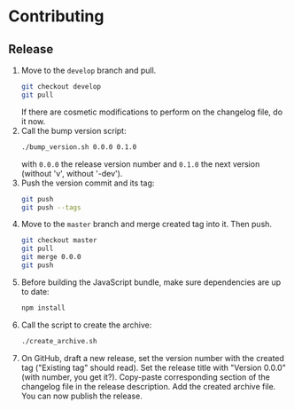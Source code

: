 # Contributing

## Release

1. Move to the `develop` branch and pull.
   ```sh
   git checkout develop
   git pull
   ```
   If there are cosmetic modifications to perform on the changelog file, do it now.
2. Call the bump version script:
   ```sh
   ./bump_version.sh 0.0.0 0.1.0
   ```
   with `0.0.0` the release version number and `0.1.0` the next version (without 'v', without '-dev').
3. Push the version commit and its tag:
   ```sh
   git push
   git push --tags
   ```
4. Move to the `master` branch and merge created tag into it.
   Then push.
   ```sh
   git checkout master
   git pull
   git merge 0.0.0
   git push
   ```
5. Before building the JavaScript bundle, make sure dependencies are up to date:
   ```sh
   npm install
   ```
6. Call the script to create the archive:
   ```sh
   ./create_archive.sh
   ```
7. On GitHub, draft a new release, set the version number with the created tag ("Existing tag" should read).
   Set the release title with "Version 0.0.0" (with number, you get it?).
   Copy-paste corresponding section of the changelog file in the release description.
   Add the created archive file.
   You can now publish the release.
